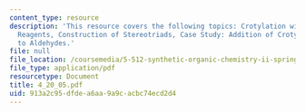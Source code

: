 ```yaml
---
content_type: resource
description: 'This resource covers the following topics: Crotylation with Leighton
  Reagents, Construction of Stereotriads, Case Study: Addition of Crotylmetal Compounds
  to Aldehydes.'
file: null
file_location: /coursemedia/5-512-synthetic-organic-chemistry-ii-spring-2005/913a2c95dfdea6aa9a9cacbc74ecd2d4_4_20_05.pdf
file_type: application/pdf
resourcetype: Document
title: 4_20_05.pdf
uid: 913a2c95-dfde-a6aa-9a9c-acbc74ecd2d4
---
```

